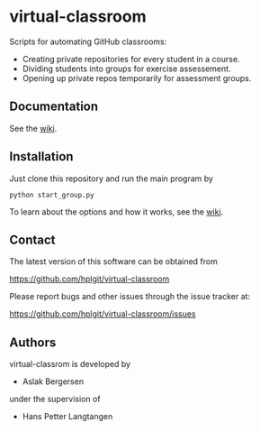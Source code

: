virtual-classroom
=================

Scripts for automating GitHub classrooms:

 * Creating private repositories for every student in a course.
 * Dividing students into groups for exercise assessement.
 * Opening up private repos temporarily for assessment groups.


Documentation
-------------

See the [wiki](https://github.com/hplgit/virtual-classroom/wiki).



Installation
------------

Just clone this repository
and run the main program by

    python start_group.py

To learn about the options and how it works, see the [wiki](https://github.com/hplgit/virtual-classroom/wiki).


Contact
-------

The latest version of this software can be obtained from

  https://github.com/hplgit/virtual-classroom

Please report bugs and other issues through the issue tracker at:

  https://github.com/hplgit/virtual-classroom/issues


Authors
-------

virtual-classrom is developed by

  * Aslak Bergersen

under the supervision of

  * Hans Petter Langtangen



